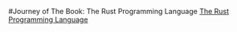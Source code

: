 #Journey of The Book: The Rust Programming Language
[The Rust Programming Language](https://doc.rust-lang.org/book/)
